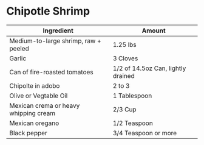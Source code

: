 Chipotle Shrimp
===============

Ingredient | Amount
-|-
Medium-to-large shrimp, raw + peeled | 1.25 lbs
Garlic | 3 Cloves
Can of fire-roasted tomatoes | 1/2 of 14.5oz Can, lightly drained
Chipolte in adobo | 2 to 3
Olive or Vegtable Oil | 1 Tablespoon
Mexican crema or heavy whipping cream | 2/3 Cup
Mexican oregano | 1/2 Teaspoon
Black pepper | 3/4 Teaspoon or more
